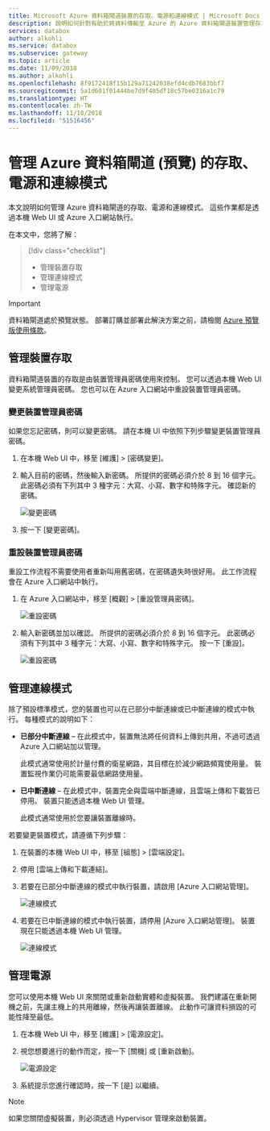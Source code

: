 ```yaml
---
title: Microsoft Azure 資料箱閘道裝置的存取、電源和連線模式 | Microsoft Docs
description: 說明如何針對有助於將資料傳輸至 Azure 的 Azure 資料箱閘道裝置管理存取、電源和連線模式
services: databox
author: alkohli
ms.service: databox
ms.subservice: gateway
ms.topic: article
ms.date: 11/09/2018
ms.author: alkohli
ms.openlocfilehash: 8f9172418f15b129a71242038efd4cdb7683bbf7
ms.sourcegitcommit: 5a1d601f01444be7d9f405df18c57be0316a1c79
ms.translationtype: HT
ms.contentlocale: zh-TW
ms.lasthandoff: 11/10/2018
ms.locfileid: "51516456"
---
```

# <a name="manage-access-power-and-connectivity-mode-for-your-azure-data-box-gateway-preview"></a>管理 Azure 資料箱閘道 (預覽) 的存取、電源和連線模式

本文說明如何管理 Azure 資料箱閘道的存取、電源和連線模式。 這些作業都是透過本機 Web UI 或 Azure 入口網站執行。

在本文中，您將了解：

> [!div class="checklist"]
> * 管理裝置存取
> * 管理連線模式
> * 管理電源

> [!IMPORTANT]
> 資料箱閘道處於預覽狀態。 部署訂購並部署此解決方案之前，請檢閱 [Azure 預覽版使用條款](https://azure.microsoft.com/support/legal/preview-supplemental-terms/)。

## <a name="manage-device-access"></a>管理裝置存取

資料箱閘道裝置的存取是由裝置管理員密碼使用來控制。 您可以透過本機 Web UI 變更系統管理員密碼。 您也可以在 Azure 入口網站中重設裝置管理員密碼。

### <a name="change-device-administrator-password"></a>變更裝置管理員密碼

如果您忘記密碼，則可以變更密碼。 請在本機 UI 中依照下列步驟變更裝置管理員密碼。

1. 在本機 Web UI 中，移至 [維護] > [密碼變更]。
2. 輸入目前的密碼，然後輸入新密碼。 所提供的密碼必須介於 8 到 16 個字元。 此密碼必須有下列其中 3 種字元：大寫、小寫、數字和特殊字元。 確認新的密碼。

    ![變更密碼](media/data-box-gateway-manage-access-power-connectivity-mode/change-password-1.png)

3. 按一下 [變更密碼]。
 
### <a name="reset-device-administrator-password"></a>重設裝置管理員密碼

重設工作流程不需要使用者重新叫用舊密碼，在密碼遺失時很好用。 此工作流程會在 Azure 入口網站中執行。

1. 在 Azure 入口網站中，移至 [概觀] > [重設管理員密碼]。

    ![重設密碼](media/data-box-gateway-manage-access-power-connectivity-mode/reset-password-1.png)

 
2. 輸入新密碼並加以確認。 所提供的密碼必須介於 8 到 16 個字元。 此密碼必須有下列其中 3 種字元：大寫、小寫、數字和特殊字元。 按一下 [重設]。

    ![重設密碼](media/data-box-gateway-manage-access-power-connectivity-mode/reset-password-2.png)

## <a name="manage-connectivity-mode"></a>管理連線模式

除了預設標準模式，您的裝置也可以在已部分中斷連線或已中斷連線的模式中執行。 每種模式的說明如下：

- **已部分中斷連線** – 在此模式中，裝置無法將任何資料上傳到共用，不過可透過 Azure 入口網站加以管理。

    此模式通常使用於計量付費的衛星網路，其目標在於減少網路頻寬使用量。 裝置監視作業仍可能需要最低網路使用量。

- **已中斷連線** – 在此模式中，裝置完全與雲端中斷連線，且雲端上傳和下載皆已停用。 裝置只能透過本機 Web UI 管理。

    此模式通常使用於您要讓裝置離線時。

若要變更裝置模式，請遵循下列步驟：

1. 在裝置的本機 Web UI 中，移至 [組態] > [雲端設定]。
2. 停用 [雲端上傳和下載連結]。
3. 若要在已部分中斷連線的模式中執行裝置，請啟用 [Azure 入口網站管理]。

    ![連線模式](media/data-box-gateway-manage-access-power-connectivity-mode/connectivity-mode-1.png)
 
4. 若要在已中斷連線的模式中執行裝置，請停用 [Azure 入口網站管理]。 裝置現在只能透過本機 Web UI 管理。

    ![連線模式](media/data-box-gateway-manage-access-power-connectivity-mode/connectivity-mode-2.png)

## <a name="manage-power"></a>管理電源

您可以使用本機 Web UI 來關閉或重新啟動實體和虛擬裝置。 我們建議在重新開機之前，先讓主機上的共用離線，然後再讓裝置離線。 此動作可讓資料損毀的可能性降至最低。

1. 在本機 Web UI 中，移至 [維護] > [電源設定]。
2. 視您想要進行的動作而定，按一下 [關機] 或 [重新啟動]。

    ![電源設定](media/data-box-gateway-manage-access-power-connectivity-mode/shut-down-restart-1.png)

3. 系統提示您進行確認時，按一下 [是] 以繼續。

> [!NOTE]
> 如果您關閉虛擬裝置，則必須透過 Hypervisor 管理來啟動裝置。